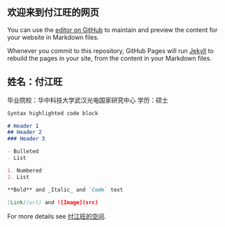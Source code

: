 ## 欢迎来到付江旺的网页

You can use the [editor on GitHub](https://github.com/FuJiangWang/FuJiangWang.github.io/edit/master/index.md) to maintain and preview the content for your website in Markdown files.

Whenever you commit to this repository, GitHub Pages will run [Jekyll](https://jekyllrb.com/) to rebuild the pages in your site, from the content in your Markdown files.

## 姓名：付江旺

毕业院校：华中科技大学武汉光电国家研究中心 学历：硕士

```markdown
Syntax highlighted code block

# Header 1
## Header 2
### Header 3

- Bulleted
- List

1. Numbered
2. List

**Bold** and _Italic_ and `Code` text

[Link](url) and ![Image](src)
```

For more details see [付江旺的空间](https://guides.github.com/features/mastering-markdown/).
